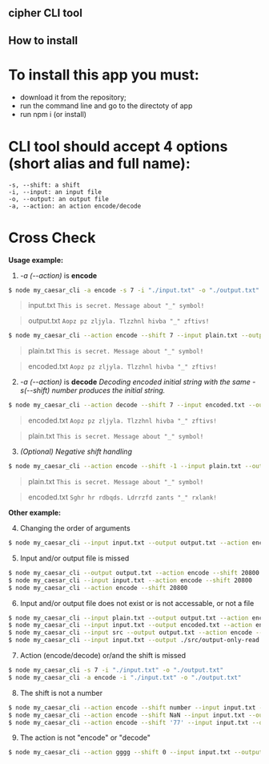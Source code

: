 ## cipher CLI tool

## How to install

# To install this app you must:

-   download it from the repository;
-   run the command line and go to the directoty of app
-   run npm i (or install)

# CLI tool should accept 4 options (short alias and full name):

    -s, --shift: a shift
    -i, --input: an input file
    -o, --output: an output file
    -a, --action: an action encode/decode

# Cross Check

**Usage example:**

1. _-a (--action)_ is **encode**

```bash
$ node my_caesar_cli -a encode -s 7 -i "./input.txt" -o "./output.txt"
```

> input.txt
> `This is secret. Message about "_" symbol!`

> output.txt
> `Aopz pz zljyla. Tlzzhnl hivba "_" zftivs!`

```bash
$ node my_caesar_cli --action encode --shift 7 --input plain.txt --output encoded.txt
```

> plain.txt
> `This is secret. Message about "_" symbol!`

> encoded.txt
> `Aopz pz zljyla. Tlzzhnl hivba "_" zftivs!`

2. _-a (--action)_ is **decode**
   _Decoding encoded initial string with the same -s(--shift) number produces the initial string._

```bash
$ node my_caesar_cli --action decode --shift 7 --input encoded.txt --output plain.txt
```

> encoded.txt
> `Aopz pz zljyla. Tlzzhnl hivba "_" zftivs!`

> plain.txt
> `This is secret. Message about "_" symbol!`

3. _(Optional) Negative shift handling_

```bash
$ node my_caesar_cli --action encode --shift -1 --input plain.txt --output encoded.txt
```

> plain.txt
> `This is secret. Message about "_" symbol!`

> encoded.txt
> `Sghr hr rdbqds. Ldrrzfd zants "_" rxlank!`

**Other example:**

4. Changing the order of arguments

```bash
$ node my_caesar_cli --input input.txt --output output.txt --action encode --shift -1
```

5. Input and/or output file is missed

```bash
$ node my_caesar_cli --output output.txt --action encode --shift 20800
$ node my_caesar_cli --input input.txt --action encode --shift 20800
$ node my_caesar_cli --action encode --shift 20800
```

6. Input and/or output file does not exist or is not accessable, or not a file

```bash
$ node my_caesar_cli --input plain.txt --output output.txt --action encode --shift -1
$ node my_caesar_cli --input input.txt --output encoded.txt --action encode --shift -1
$ node my_caesar_cli --input src --output output.txt --action encode --shift -1
$ node my_caesar_cli --input input.txt --output ./src/output-only-read.txt --action encode --shift -1
```

7.  Action (encode/decode) or/and the shift is missed

```bash
$ node my_caesar_cli -s 7 -i "./input.txt" -o "./output.txt"
$ node my_caesar_cli -a encode -i "./input.txt" -o "./output.txt"
```

8. The shift is not a number

```bash
$ node my_caesar_cli --action encode --shift number --input input.txt --output output.txt
$ node my_caesar_cli --action encode --shift NaN --input input.txt --output output.txt
$ node my_caesar_cli --action encode --shift '77' --input input.txt --output output.txt
```

9. The action is not "encode" or "decode"

```bash
$ node my_caesar_cli --action gggg --shift 0 --input input.txt --output output.txt
```
